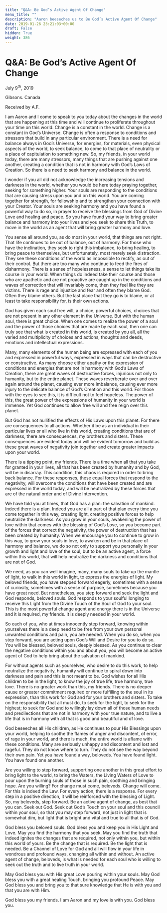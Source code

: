 ```yaml
---
title: "Q&A: Be God’s Active Agent Of Change"
menu_title: ""
description: "Aaron beeseches us to Be God’s Active Agent Of Change"
date: 2019-01-26 23:21:03+00:00
draft: False
hidden: True
weight: 386
---
```

# Q&A: Be God’s Active Agent Of Change

July 9<sup>th</sup>, 2019

Gibsons. Canada

Received by A.F.

I am Aaron and I come to speak to you today about the changes in the world that are happening at this time and will continue to proliferate throughout your time on this world. Change is a constant in the world. Change is a constant in God’s Universe. Change is often a response to conditions and stressors that build in any particular environment. There is a need for balance always in God’s Universe, for energies, for materials, even physical aspects of the world, to seek balance, to come to that place of neutrality or a place of capitulation to something new. So, my friends, in your world today, there are many stressors, many things that are pushing against one another, creating a condition that is not in harmony with God’s Laws of Creation. So there is a need to seek harmony and balance in the world.

I wonder if you all did not acknowledge the increasing tensions and darkness in the world, whether you would be here today praying together, seeking for something higher. Your souls are responding to the conditions that are causing stress upon you and on this world. You are coming together for strength, for fellowship and to strengthen your connection with your Creator. Your souls are seeking harmony and you have found a powerful way to do so, in prayer to receive the blessings from God of Divine Love and healing and peace. So you have found your way to bring greater balance and harmony into your lives and you seek to share this Truth, to move in the world as an agent that will bring greater harmony and love. 

You sense all around you, as do most in your world, that things are not right. That life continues to be out of balance, out of harmony. For those who have the inclination, they seek to right this imbalance, to bring healing, to bring peace to themselves, but unfortunately, most merely seek distraction. They see these conditions of the world as impossible to rectify, as out of their control. But there are too many who continue to feed the fires of disharmony. There is a sense of hopelessness, a sense to let things take its course in your world. When things do indeed take their course and those who are apathetic and are not proactive are caught up in the conditions and waves of correction that will invariably come, then they feel like they are victims. There is rage and injustice and fear and often they blame God. Often they blame others. But the last place that they go is to blame, or at least to take responsibility for, is their own actions.

God has given each soul free will, a choice, powerful choices, choices that are not present in any other element in the Universe. But with the human soul, there is great choice. When one comes to realize the power of a soul and the power of those choices that are made by each soul, then one can truly see that what is created in this world, is created by you all, all the varied and multiplicity of choices and actions, thoughts and deeds, emotions and intellectual expressions.

Many, many elements of the human being are expressed with each of you and expressed in powerful ways, expressed in ways that can be destructive or constructive. As many choose either apathy or the expression of conditions and energies that are not in harmony with God’s Laws of Creation, there are great waves of destructive forces, injurious not only to humanity, but to the entire planet. These waves reverberate over and over again around the planet, causing ever more imbalance, causing ever more injury to the delicate balance of God’s Creation and this world. For those with the eyes to see this, it is difficult not to feel hopeless. The power of this, the great power of the expressions of humanity in your world is immense. Yet God continues to allow free will and free reign over this planet. 

But God has not nullified the effects of His Laws upon this planet. For there are consequences to all actions. Whether it be as an individual in their particular lives or all who live in this world, creating conditions that are of darkness, there are consequences, my brothers and sisters. These consequences are evident today and will be evident tomorrow and build as these great waves of negativity join together and create greater impacts upon your world. 

There is a tipping point, my friends. There is a time when all that you take for granted in your lives, all that has been created by humanity and by God, will be in disarray. This condition, this chaos is required in order to bring back balance. For these responses, these equal forces that respond to the negativity, will overcome the conditions that have been created and are expressed in the world today, and will be neutralized by these forces that are of the natural order and of Divine Intervention. 

We have told you at times, that God has a plan: the salvation of mankind. Indeed there is a plan. Indeed you are all a part of that plan every time you come together in this way, creating light, creating positive forces to help neutralize the darkness. As you grow in your souls, awakening the power of love within that comes with the blessing of God’s Love, so you become part of the forces that correct the negativity, the power of destruction that has been created by humanity. When we encourage you to continue to grow in this way, to grow your souls in love, to awaken and be in that place of harmony and balance, we do so not only to support you personally in your growth and light and love of the soul, but to be an active agent, a force within this world, that will help neutralize the darkness and conditions that are not of God. 

We need, as you can well imagine, many, many souls to take up the mantle of light, to walk in this world in light, to express the energies of light. My beloved friends, you have stepped forward eagerly, sometimes with a sense of curiosity, sometimes with a sense of purpose, sometimes because you have great need. But nonetheless, you step forward and seek the light and God responds, beloved souls. God responds to your soulful longing to receive this Light from the Divine Touch of the Soul of God to your soul. This is the most powerful change agent and energy there is in the Universe and it is required, my friends. It is deeply needed in your world. 

So each of you, who at times innocently step forward, knowing within yourselves there is a deep need to be free from your own personal unwanted conditions and pain, you are needed. When you do so, when you step forward, you are acting upon God’s Will and Desire for you to do so. You will be blessed, beloved souls, deeply blessed. As you continue to clear the negative conditions within you and about you, you will become an active agent of God to help bring about the salvation of mankind. 

For without agents such as yourselves, who desire to do this work, to help neutralize the negativity, humanity will continue to spiral down into darkness and pain and this is not meant to be. God wishes for all His children to be in the light, to know the joy of true life, true harmony, true love. There is no greater work than this, my friends. There is no deeper cause or greater commitment required or more fulfilling to the soul in its expression, than this work for God and for your brothers and sisters. To take on the responsibility that all must do, to seek for the light, to seek for the highest; to seek for God and to willingly lay down all of those human needs and predilections that are not in harmony with your true nature, and to live a life that is in harmony with all that is good and beautiful and of love. 

God beseeches all His children, as He continues to pour His Blessings upon your world, helping to soothe the flames of anger and discontent, of error, of rage in your world, and there is much, the entire world is aflame with these conditions. Many are seriously unhappy and discontent and lost and rageful. They do not know where to turn. They do not see the way beyond their own pain. Yet you have found a way, beloveds. You have found light. You have found one another. 

Are you willing to step forward, supporting one another in this great effort to bring light to the world, to bring the Waters, the Living Waters of Love to pour upon the burning souls of those in such pain, soothing and bringing hope. Are you willing? For change must come, beloveds. Change will come. For this is indeed the Law. For every action, there is a response. For every step in a positive direction, it will be reinforced with the blessing of Light. So, my beloveds, step forward. Be an active agent of change, as best that you can. Seek out God. Seek out God’s Touch on your soul and this council within your soul, so that you may step forward, not just in light that is somewhat dim, but light that is bright and vital and true to all that is of God. 

God bless you beloved souls. God bless you and keep you in His Light and Love. May you find the harmony that you seek. May you find the truth that indeed ignites the changes that are required, not only within you, but within this world of yours. Be the change that is required. Be the light that is needed. Be a Channel of Love for God and all will flow in your life in wondrous and profound ways, changing all within and without. An active agent of change, beloveds, is what is needed for each soul who is willing to seek out the truth and to live truth in your world. 

May God bless you with His great Love pouring within your souls. May God bless you with a great healing Touch, bringing you profound Peace. May God bless you and bring you to that sure knowledge that He is with you and that you are with Him. 

God bless you my friends. I am Aaron and my love is with you. God bless you.